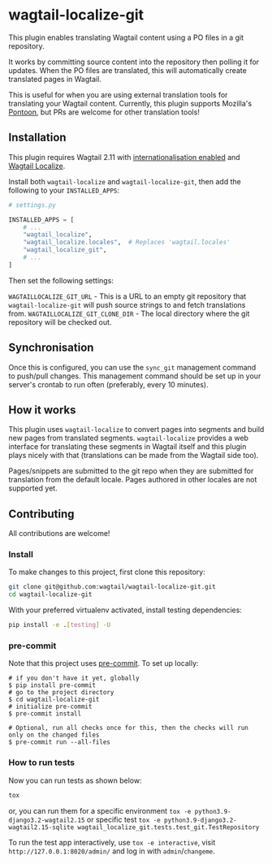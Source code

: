 # wagtail-localize-git

This plugin enables translating Wagtail content using a PO files in a git repository.

It works by committing source content into the repository then polling it for updates. When the PO files are translated, this will automatically create translated pages in Wagtail.

This is useful for when you are using external translation tools for translating your Wagtail content. Currently, this plugin supports Mozilla's [Pontoon](https://pontoon.mozilla.org/), but PRs are welcome for other translation tools!

## Installation

This plugin requires Wagtail 2.11 with [internationalisation enabled](https://docs.wagtail.io/en/v2.11/advanced_topics/i18n.html#configuration) and [Wagtail Localize](https://github.com/wagtail/wagtail-localize).

Install both `wagtail-localize` and `wagtail-localize-git`, then add the following to your `INSTALLED_APPS`:

```python
# settings.py

INSTALLED_APPS = [
    # ...
    "wagtail_localize",
    "wagtail_localize.locales",  # Replaces 'wagtail.locales'
    "wagtail_localize_git",
    # ...
]
```

Then set the following settings:

`WAGTAILLOCALIZE_GIT_URL` - This is a URL to an empty git repository that `wagtail-localize-git` will push source strings to and fetch translations from.
`WAGTAILLOCALIZE_GIT_CLONE_DIR` - The local directory where the git repository will be checked out.

## Synchronisation

Once this is configured, you can use the `sync_git` management command to push/pull changes. This management command should be set up in your server's crontab to run often (preferably, every 10 minutes).

## How it works

This plugin uses `wagtail-localize` to convert pages into segments and build new pages from translated segments. `wagtail-localize` provides a web interface for translating these segments in Wagtail itself and this plugin plays nicely with that (translations can be made from the Wagtail side too).

Pages/snippets are submitted to the git repo when they are submitted for translation from the default locale. Pages authored in other locales are not supported yet.

## Contributing

All contributions are welcome!

### Install

To make changes to this project, first clone this repository:

```sh
git clone git@github.com:wagtail/wagtail-localize-git.git
cd wagtail-localize-git
```

With your preferred virtualenv activated, install testing dependencies:

```sh
pip install -e .[testing] -U
```

### pre-commit

Note that this project uses [pre-commit](https://github.com/pre-commit/pre-commit). To set up locally:

```shell
# if you don't have it yet, globally
$ pip install pre-commit
# go to the project directory
$ cd wagtail-localize-git
# initialize pre-commit
$ pre-commit install

# Optional, run all checks once for this, then the checks will run only on the changed files
$ pre-commit run --all-files
```

### How to run tests

Now you can run tests as shown below:

```sh
tox
```

or, you can run them for a specific environment `tox -e python3.9-django3.2-wagtail2.15` or specific test
`tox -e python3.9-django3.2-wagtail2.15-sqlite wagtail_localize_git.tests.test_git.TestRepository`

To run the test app interactively, use `tox -e interactive`, visit `http://127.0.0.1:8020/admin/` and log in with `admin`/`changeme`.
